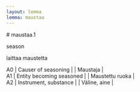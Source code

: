 ```yaml
---
layout: lemma
lemma: maustaa
---
```


<div class="sense">
# <span class="sensename">maustaa.1</span>

<span class="description">season</span>

<span class="description">laittaa maustetta</span>

A0 | Causer of seasoning |   | Maustaja |  
A1 | Entity becoming seasoned |   | Maustettu ruoka |  
A2 | Instrument, substance |   | Väline, aine |  

</div>

